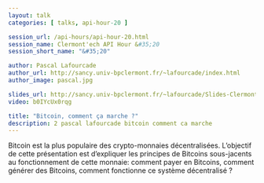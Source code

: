 ```yaml
---
layout: talk
categories: [ talks, api-hour-20 ]

session_url: /api-hours/api-hour-20.html
session_name: Clermont'ech API Hour &#35;20
session_short_name: "&#35;20"

author: Pascal Lafourcade
author_url: http://sancy.univ-bpclermont.fr/~lafourcade/index.html
author_image: pascal.jpg

slides_url: http://sancy.univ-bpclermont.fr/~lafourcade/Slides-Clermontech-Bitcoin.pdf
video: b0IYcUx0rqg

title: "Bitcoin, comment ça marche ?"
description: 2 pascal lafourcade bitcoin comment ca marche
---
```




Bitcoin est la plus populaire des crypto-monnaies décentralisées. L’objectif de
cette présentation est d’expliquer les principes de Bitcoins sous-jacents au
fonctionnement de cette monnaie:  comment payer en Bitcoins, comment générer des
Bitcoins, comment fonctionne ce système décentralisé ?
